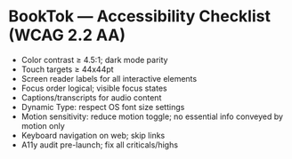 # BookTok — Accessibility Checklist (WCAG 2.2 AA)

- Color contrast ≥ 4.5:1; dark mode parity
- Touch targets ≥ 44x44pt
- Screen reader labels for all interactive elements
- Focus order logical; visible focus states
- Captions/transcripts for audio content
- Dynamic Type: respect OS font size settings
- Motion sensitivity: reduce motion toggle; no essential info conveyed by motion only
- Keyboard navigation on web; skip links
- A11y audit pre-launch; fix all criticals/highs
